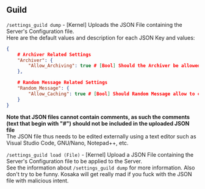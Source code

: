 ## Guild
`/settings_guild dump` - [Kernel] Uploads the JSON File containing the Server's Configuration file.  
Here are the default values and description for each JSON Key and values:
```JSON
{
	# Archiver Related Settings
	"Archiver": {
		"Allow_Archiving": true # [Bool] Should the Archiver be allowed to Archive any events inside the server? Set to "false" for privacy reasons.
	},

	# Random Message Related Settings
	"Random_Message": {
		"Allow_Caching": true # [Bool] Should Random Message allow to cache the messages that have been fetched? Set to "false" for privacy reasons, note this will make subsequent usage of the command significantly slower.
	}
}
```
**Note that JSON files cannot contain comments, as such the comments (text that begin with "#") should not be included in the uploaded JSON file**  
The JSON file thus needs to be edited externally using a text editor such as Visual Studio Code, GNU/Nano, Notepad++, etc.

`/settings_guild load (File)` - [Kernel] Upload a JSON File containing the Server's Configuration file to be applied to the Server.  
See the information about `/settings_guild dump` for more information. Also don't try to be funny. Kosaka will get really mad if you fuck with the JSON file with malicious intent.